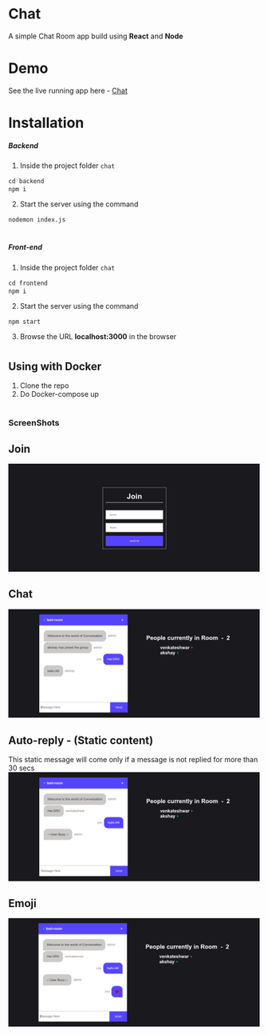 # Chat #

A simple Chat Room app build using __React__ and __Node__

# Demo #

See the live running app here - [Chat](https://5dd28f7334bd6a4711790455--romantic-goldberg-57dff2.netlify.com/)

# Installation #

##### Backend
1. Inside the project folder ``` chat ``` 
```
cd backend
npm i
```

2. Start the server using the command
```
nodemon index.js
```
# #
##### Front-end
1. Inside the project folder ``` chat ```
```
cd frontend
npm i
```
2.  Start the server using the command
```
npm start
```
3. Browse the URL __localhost:3000__ in the browser
# #

## Using with Docker
1. Clone the repo
2. Do Docker-compose up

# #
### ScreenShots

## Join
![screenshot](pics/Join.png)

## Chat 
![screenshot](pics/Chat.png)

## Auto-reply - (Static content)
This static message will come only if a message is not replied for more than 30 secs
![screenshot](pics/Autoreply.png)

## Emoji
![screenshot](pics/Emojis.png)
